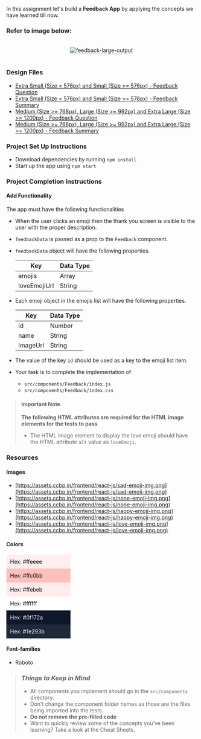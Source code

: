 In this assignment let's build a **Feedback App** by applying the concepts we have learned till now.

### Refer to image below:

<br/>
<div style="text-align: center;">

<img src="https://assets.ccbp.in/frontend/content/react-js/feedback-app-output.gif" alt="feedback-large-output" style="max-width:70%;box-shadow:0 2.8px 2.2px rgba(0, 0, 0, 0.12)">

</div>

<br/>

### Design Files

- [Extra Small (Size < 576px) and Small (Size >= 576px) - Feedback Question](https://assets.ccbp.in/frontend/content/react-js/feedback-app-question-sm-output.png)
- [Extra Small (Size < 576px) and Small (Size >= 576px) - Feedback Summary](https://assets.ccbp.in/frontend/content/react-js/feedback-app-summary-sm-output.png)
- [Medium (Size >= 768px), Large (Size >= 992px) and Extra Large (Size >= 1200px) - Feedback Question](https://assets.ccbp.in/frontend/content/react-js/feedback-app-question-lg-output.png)
- [Medium (Size >= 768px), Large (Size >= 992px) and Extra Large (Size >= 1200px) - Feedback Summary](https://assets.ccbp.in/frontend/content/react-js/feedback-app-summary-lg-output.png)

### Project Set Up Instructions

- Download dependencies by running `npm install`
- Start up the app using `npm start`

### Project Completion Instructions

#### Add Functionality

The app must have the following functionalities

- When the user clicks an emoji then the thank you screen is visible to the user
  with the proper description.
- `feedbackData` is passed as a prop to the `Feedback` component.
- `feedbackData` object will have the following properties.

  | Key          | Data Type |
  | ------------ | --------- |
  | emojis       | Array     |
  | loveEmojiUrl | String    |

- Each emoji object in the emojis list will have the following properties.

  | Key      | Data Type |
  | -------- | --------- |
  | id       | Number    |
  | name     | String    |
  | imageUrl | String    |

- The value of the key `id` should be used as a key to the emoji list item.

- Your task is to complete the implementation of
  - `src/components/Feedback/index.js`
  - `src/components/Feedback/index.css`

> #### Important Note
>
> **The following HTML attributes are required for the HTML image elements for the tests to pass**
>
> - The HTML image element to display the love emoji should have the HTML
>   attribute `alt` value as `loveEmoji`.

### Resources

#### Images

- [https://assets.ccbp.in/frontend/react-js/sad-emoji-img.png](https://assets.ccbp.in/frontend/react-js/sad-emoji-img.png)
- [https://assets.ccbp.in/frontend/react-js/none-emoji-img.png](https://assets.ccbp.in/frontend/react-js/none-emoji-img.png)
- [https://assets.ccbp.in/frontend/react-js/happy-emoji-img.png](https://assets.ccbp.in/frontend/react-js/happy-emoji-img.png)
- [https://assets.ccbp.in/frontend/react-js/love-emoji-img.png](https://assets.ccbp.in/frontend/react-js/love-emoji-img.png)

#### Colors

<div style="background-color: #ffeeee; width: 150px; padding: 10px; color: black">Hex: #ffeeee</div>
<div style="background-color: #ffc0bb; width: 150px; padding: 10px; color: black">Hex: #ffc0bb</div>
<div style="background-color: #ffebeb; width: 150px; padding: 10px; color: black">Hex: #ffebeb</div>
<div style="background-color: #ffffff; width: 150px; padding: 10px; color: black">Hex: #ffffff</div>
<div style="background-color: #0f172a; width: 150px; padding: 10px; color: white">Hex: #0f172a</div>
<div style="background-color: #1e293b; width: 150px; padding: 10px; color: white">Hex: #1e293b</div>

#### Font-families

- Roboto

> ### _Things to Keep in Mind_
>
> - All components you implement should go in the `src/components` directory.
> - Don't change the component folder names as those are the files being
>   imported into the tests.
> - **Do not remove the pre-filled code**
> - Want to quickly review some of the concepts you’ve been learning? Take a
>   look at the Cheat Sheets.
